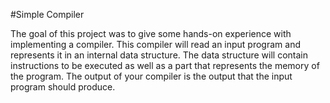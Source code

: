 #Simple Compiler

The goal of this project was to give some hands-on experience with implementing a compiler. 
This compiler will read an input program and represents it in an internal data structure. 
The data structure will contain instructions to be executed as well as a part that represents the memory of the program. 
The output of your compiler is the output that the input program should produce.
